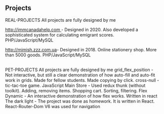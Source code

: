 <!-- <img src="https://github.com/sidhtc510/githubSettings/blob/main/bl1672050151562.jpg"> -->

<h2>Projects</h2>
<p>REAL-PROJECTS All projects are fully designed by me</p>
<p><a href="http://immcanadahelp.com ">http://immcanadahelp.com </a> - Designed in 2020. Also developed a sophisticated system for calculating emigrant scores. PHP/JavaScript/MySQL</p>

<p><a href="http://mimish.zzz.com.ua ">http://mimish.zzz.com.ua</a>- Designed in 2018. Online stationery shop. More than 5000 goods. PHP/JavaScript/MySQL</p><br />
PET-PROJECTS All projects are fully designed by me
grid_flex_position - Not interactive, but still a clear demonstration of how auto-fill and
auto-fit work in grids. Made for fellow students. Made copying by click. cross-null - tic-tac-toe game. JavaScript
Main Store - Used redux thunk (without toolkit). Adding, removing items. Shopping cart. Sorting, filtering.
Flex Dynamic - An interactive demonstration of how flex works. Written in react
The dark light - The project was done as homework. It is written in React.
React-Router-Dom V6 was used for navigation
